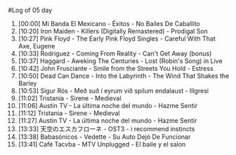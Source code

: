 #Log of 05 day

1. [00:00] Mi Banda El Mexicano - Éxitos - No Bailes De Caballito
1. [10:20] Iron Maiden - Killers (Digitally Remastered) - Prodigal Son
1. [10:27] Pink Floyd - The Early Pink Floyd Singles - Careful With That Axe, Eugene
1. [10:33] Rodriguez - Coming From Reality - Can't Get Away (bonus)
1. [10:37] Haggard - Aweking The Centuries - Lost (Robin's Song) in Live
1. [10:42] John Frusciante - Smile from the Streets You Hold - Estress
1. [10:50] Dead Can Dance - Into the Labyrinth - The Wind That Shakes the Barley
1. [10:53] Sigur Rós - Með suð í eyrum við spilum endalaust - Illgresi
1. [11:02] Tristania - Sirene - Medieval
1. [11:06] Austin TV - La última noche del mundo - Hazme Sentir
1. [11:12] Tristania - Sirene - Medieval
1. [11:27] Austin TV - La última noche del mundo - Hazme Sentir
1. [13:33] 天空のエスカフローネ - OST3 - i recommend instincts
1. [13:38] Babasónicos - Vedette - Su Auto Dejó De Funcionar
1. [13:41] Café Tacvba - MTV Unplugged - El baile y el salon
